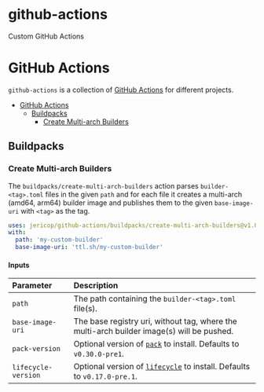 # github-actions
Custom GitHub Actions

# GitHub Actions

`github-actions` is a collection of [GitHub Actions][gha] for different projects.

[gha]: https://docs.github.com/en/free-pro-team@latest/actions

- [GitHub Actions](#github-actions)
  - [Buildpacks](#buildpacks)
    - [Create Multi-arch Builders](#create-multi-arch-builders)

## Buildpacks

### Create Multi-arch Builders
The `buildpacks/create-multi-arch-builders` action parses `builder-<tag>.toml` files in the given `path` and for each file it creates a multi-arch (amd64, arm64) builder image and publishes them to the given `base-image-uri` with `<tag>` as the tag.

```yaml
uses: jericop/github-actions/buildpacks/create-multi-arch-builders@v1.0.0
with:
  path: 'my-custom-builder'
  base-image-uri: 'ttl.sh/my-custom-builder'
```

#### Inputs <!-- omit in toc -->
| Parameter | Description
| :-------- | :----------
| `path` | The path containing the `builder-<tag>.toml` file(s).
| `base-image-uri` | The base registry uri, without tag, where the multi-arch builder image(s) will be pushed.
| `pack-version` | Optional version of [`pack`](https://github.com/buildpacks/pack) to install. Defaults to `v0.30.0-pre1`.
| `lifecycle-version` | Optional version of [`lifecycle`](https://github.com/buildpacks/lifecycle) to install. Defaults to `v0.17.0-pre.1`.

